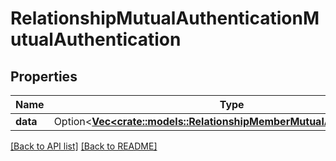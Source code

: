 # RelationshipMutualAuthenticationMutualAuthentication

## Properties

Name | Type | Description | Notes
------------ | ------------- | ------------- | -------------
**data** | Option<[**Vec&lt;crate::models::RelationshipMemberMutualAuthentication&gt;**](RelationshipMemberMutualAuthentication.md)> |  | 

[[Back to API list]](../README.md#documentation-for-api-endpoints) [[Back to README]](../README.md)


